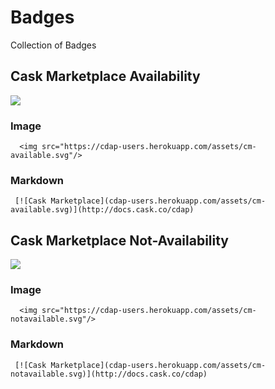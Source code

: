 # Badges

Collection of Badges

## Cask Marketplace Availability

<img src="https://cdap-users.herokuapp.com/assets/cm-available.svg"/>

### Image

```
  <img src="https://cdap-users.herokuapp.com/assets/cm-available.svg"/>
```

### Markdown

```
 [![Cask Marketplace](cdap-users.herokuapp.com/assets/cm-available.svg)](http://docs.cask.co/cdap) 
```

## Cask Marketplace Not-Availability

<img src="https://cdap-users.herokuapp.com/assets/cm-notavailable.svg"/>

### Image

```
  <img src="https://cdap-users.herokuapp.com/assets/cm-notavailable.svg"/>
```

### Markdown

```
 [![Cask Marketplace](cdap-users.herokuapp.com/assets/cm-notavailable.svg)](http://docs.cask.co/cdap) 
```
